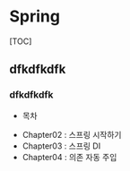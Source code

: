 # Spring
[TOC]
## dfkdfkdfk
### dfkdfkdfk

+ 목차
- Chapter02 : 스프링 시작하기
- Chapter03 : 스프링 DI
- Chapter04 : 의존 자동 주입
